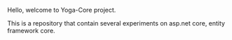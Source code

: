 ﻿Hello, welcome to Yoga-Core project.

This is a repository that contain several experiments on asp.net core, entity framework core. 